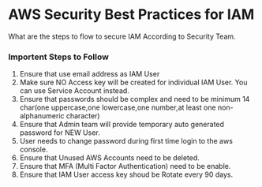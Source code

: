 # AWS Security Best Practices for IAM

What are the steps to flow to secure IAM According to Security Team.

### Importent Steps to Follow

1. Ensure that use email address as IAM User
1. Make sure NO Access key will be created for individual IAM User. You can use Service Account instead.
1. Ensure that passwords should be complex and need to be minimum 14 char(one uppercase,one lowercase,one number,at least one non-alphanumeric character)
1. Ensure that Admin team will provide temporary auto generated password for NEW User.
1. User needs to change password during first time login to the aws console.
1. Ensure that Unused AWS Accounts need to be deleted.
1. Ensure that MFA (Multi Factor Authentication) need to be enable.
1. Ensure that IAM User access key shoud be Rotate every 90 days.

